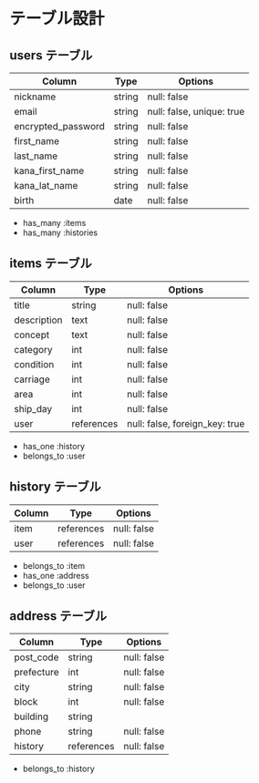 # テーブル設計

## users テーブル

| Column             | Type   | Options     |
| ------------------ | ------ | ----------- |
| nickname           | string | null: false |
| email              | string | null: false, unique: true |
| encrypted_password | string | null: false |
| first_name         | string | null: false |
| last_name          | string | null: false |
| kana_first_name    | string | null: false |
| kana_lat_name      | string | null: false |
| birth              | date   | null: false |

- has_many :items
- has_many :histories

## items テーブル

| Column     | Type       | Options     |
| ------     | ------     | ----------- |
| title      | string     | null: false |
| description| text       | null: false |
| concept    | text       | null: false |
| category   | int        | null: false | Active hush
| condition  | int        | null: false | Active hush
| carriage   | int        | null: false | Active hush
| area       | int        | null: false | Active hush
| ship_day   | int        | null: false | Active hush
| user       | references | null: false, foreign_key: true  |

- has_one :history
- belongs_to :user

## history テーブル

| Column    | Type       | Options     |
| ----------| ------     | ----------- |
| item      | references | null: false |
| user      | references | null: false |

- belongs_to :item
- has_one :address
- belongs_to :user

## address テーブル

| Column    | Type       | Options     |
| ----------| ------     | ----------- |
| post_code | string     | null: false |
| prefecture| int        | null: false |
| city      | string     | null: false |
| block     | int        | null: false |
| building  | string     |             |
| phone     | string     | null: false |
| history   | references | null: false |

- belongs_to :history